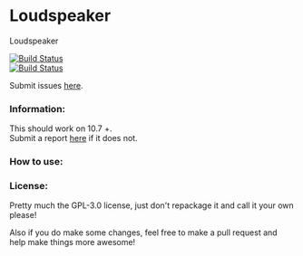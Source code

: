 # Loudspeaker
Loudspeaker

[![Build Status](https://img.shields.io/github/release/Romanysoft/Loudspeaker.svg)](https://github.com/Romanysoft/Loudspeaker/releases/latest)   
[![Build Status](https://img.shields.io/github/downloads/Romanysoft/Loudspeaker/latest/total.svg)](https://github.comRomanysoft/Loudspeaker/archive/master.zip) 


Submit issues [here](https://github.com/Romanysoft/Loudspeaker/issues/new). 

### Information:
This should work on 10.7 +.    
Submit a report [here](https://github.com/Romanysoft/Loudspeaker/issues/new) if it does not.

### How to use:

### License:
Pretty much the GPL-3.0 license, just don't repackage it and call it your own please!

Also if you do make some changes, feel free to make a pull request and help make things more awesome!
